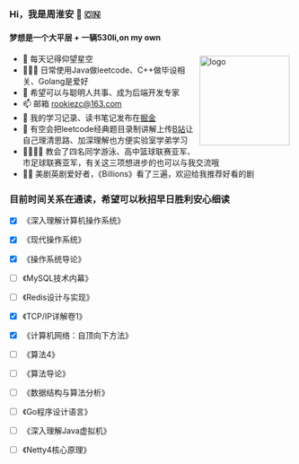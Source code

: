 ###  Hi，我是周淮安 🥳 🇨🇳
#### 梦想是一个大平层 + 一辆530li,on my own
<img src="https://github-readme-stats.vercel.app/api?username=ZzCoding530&show_icons=true" alt="logo" height="160" align="right" style="margin: 5px; margin-bottom: 20px;" /> 

- 🔭 每天记得仰望星空
- 👨🏻‍💻  日常使用Java做leetcode、C++做毕设相关、Golang是爱好
- 🌱 希望可以与聪明人共事、成为后端开发专家
- 📫 邮箱 rookiezc@163.com
- 🐋 我的学习记录、读书笔记发布在[掘金](https://juejin.cn/user/2532928622173070)
- 🦈 有空会把leetcode经典题目录制讲解上传[B站](https://space.bilibili.com/15144943/channel/detail?cid=171969)让自己理清思路、加深理解也方便实验室学弟学习
- 🏊🏼‍♂️🏀  教会了四名同学游泳、高中篮球联赛亚军、市足球联赛亚军，有关这三项想进步的也可以与我交流哦
- 🙌🏼 美剧英剧爱好者，《Billions》看了三遍，欢迎给我推荐好看的剧

### 目前时间关系在通读，希望可以秋招早日胜利安心细读
- [x] 《深入理解计算机操作系统》
- [x] 《现代操作系统》
- [x] 《操作系统导论》
- [ ] 《MySQL技术内幕》
- [ ] 《Redis设计与实现》
- [x] 《TCP/IP详解卷1》
- [x] 《计算机网络：自顶向下方法》
- [ ] 《算法4》
- [ ] 《算法导论》
- [ ] 《数据结构与算法分析》
- [ ] 《Go程序设计语言》
- [ ] 《深入理解Java虚拟机》
- [ ] 《Netty4核心原理》





<!--
**ZzCoding530/ZzCoding530** is a ✨ _special_ ✨ repository because its `README.md` (this file) appears on your GitHub profile.

Here are some ideas to get you started:

- 🔭 I’m currently working on ...
- 🌱 I’m currently learning ...
- 👯 I’m looking to collaborate on ...
- 🤔 I’m looking for help with ...
- 💬 Ask me about ...
- 📫 How to reach me: ...
- 😄 Pronouns: ...
- ⚡ Fun fact: ...
-->
